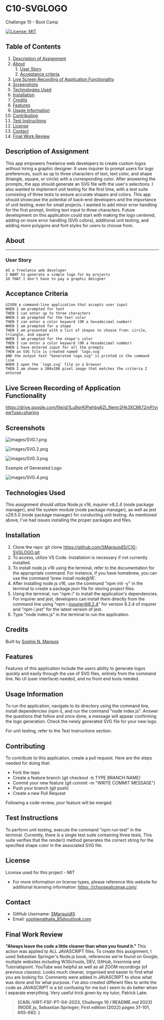# C10-SVGLOGO
Challenge 10 - Boot Camp

[![License: MIT](https://img.shields.io/badge/License-MIT-yellow.svg)](https://opensource.org/licenses/MIT)

## Table of Contents

  1. [Description of Assignment](#description-of-assignment)
  2. [About](#about)
      1. [User Story](#user-story)
      2. [Acceptance criteria](#acceptance-criteria)
  3. [Live Screen Recording of Application Functionality](#live-screen-recording-of-application-functionality)
  4. [Screenshots](#screenshots)
  5. [Technologies Used](#technologies-used)
  6. [Installation](#installation)
  7. [Credits](#credits)
  8. [Features](#features)
  9. [Usage Information](#usage-information)
 10. [Contributing](#contribution-guidelines)
 11. [Test Instructions](#test-instructions)
 12. [License](#license)
 13. [Contact](#Contact)
 14. [Final Work Review](#final-work-review)


## Description of Assignment

This app empowers freelance web developers to create custom logos without hiring a graphic designer. It uses inquirer to prompt users for logo preferences, such as up to three characters of text, text color, and shape (triangle, square, or circle) with a corresponding color. After answering the prompts, the app should generate an SVG file with the user's selections. I also wanted to implement unit testing for the first time, with a test suite consisting of three tests to ensure accurate shapes and colors. This app should showcase the potential of back-end developers and the importance of unit testing, even for small projects. I wanted to add minor error handling for the first prompt, limiting text input to three characters. Future development on this application could start with making the logo centered, adding on more error handling (SVG colors), additional unit testing, and adding more polygons and font styles for users to choose from.   

## About 

---
### User Story

```
AS a freelance web developer
I WANT to generate a simple logo for my projects
SO THAT I don't have to pay a graphic designer
```

## Acceptance Criteria

```
GIVEN a command-line application that accepts user input
WHEN I am prompted for text
THEN I can enter up to three characters
WHEN I am prompted for the text color
THEN I can enter a color keyword (OR a hexadecimal number)
WHEN I am prompted for a shape
THEN I am presented with a list of shapes to choose from: circle, triangle, and square
WHEN I am prompted for the shape's color
THEN I can enter a color keyword (OR a hexadecimal number)
WHEN I have entered input for all the prompts
THEN an SVG file is created named `logo.svg`
AND the output text "Generated logo.svg" is printed in the command line
WHEN I open the `logo.svg` file in a browser
THEN I am shown a 300x200 pixel image that matches the criteria I entered
```

## Live Screen Recording of Application Functionality

https://drive.google.com/file/d/1Lu9qrKlPwhbg6ZI_Nemr2Hk3XCMt72mP/view?usp=sharing

## Screenshots

![images/SVG.1.png](images/SVG.1.png)

![images/SVG.2.png](images/SVG.2.png)

![images/SVG.3.png](images/SVG.3.png)

Example of Generated Logo

![images/SVG.4.png](images/SVG.4.png)

## Technologies Used

This assignment should utilize Node.js v16, inquirer v8.2.4 (node package manager), and file system module (node package manager), as well as jest v29.5.0 (node package manager) for conducting unit testing. As mentioned above, I've had issues installing the proper packages and files.

## Installation

1. Clone the repo:
   git clone https://github.com/SMarquis85/C10-SVGLOGO.git
2. To access, utilize VS Code. Installation is necessary if not currently installed.
3. To install node.js v16 using the terminal, refer to the documentation for the appropriate command. For instance, if you have homebrew, you can use the command 'brew install node@16'.
4. After installing node.js v16, use the command "npm init -y" in the terminal to create a package.json file for storing project files.
5. Using the terminal, run "npm i" to install the application's dependencies. For inquirer and jest, developers can install them directly from the command line using "npm i inquirer@8.2.4" for version 8.2.4 of inquirer and "npm i jest" for the latest version of jest.
6. Type "node index.js" in the terminal to run the application.

## Credits

  Built by [Sophie N. Marquis](https://github.com/SMarquis85) 

## Features

Features of this application include the users ability to generate logos quickly and easily through the use of SVG files, entirely from the command line. No UI (user interface) needed, and no front end tools needed.  

## Usage Information

To run the application, navigate to its directory using the command line, install dependencies (npm i), and run the command "node index.js". Answer the questions that follow and once done, a message will appear confirming the logo generation. Check the newly generated SVG file for your new logo.

For unit testing, refer to the Test Instructions section.

## Contributing

  To contribute to this application, create a pull request.
  Here are the steps needed for doing that:
  - Fork the repo
  - Create a feature branch (git checkout -b TYPE BRANCH NAME)
  - Commit your new feature (git commit -m "WRITE COMMIT MESSAGE")
  - Push your branch (git push)
  - Create a new Pull Request

  Following a code review, your feature will be merged.

## Test Instructions

To perform unit testing, execute the command "npm run test" in the terminal. Currently, there is a single test suite containing three tests. This suite verifies that the render() method generates the correct string for the specified shape color in the associated SVG file.


## License

License used for this project - MIT
  * For more information on license types, please reference this website
  for additional licensing information: [https: //choosealicense.com/](https://choosealicense.com/).


## Contact

  * GitHub Username: [SMarquis85](https://github.com/SMarquis85)
  * Email: sophienathalie_85@outlook.com

## Final Work Review

**"Always leave the code a little cleaner than when you found it."**  This action was applied to ALL JAVASCRIPT files. To create this assignment, I used Sebastian Springer's Node.js book, references we're found on Google, multiple websites including W3Schools, DEV, GitHub, Insomnia and Tutorialspoint. YouTube was helpful as well as all ZOOM recordings (of previous classes). Looks much cleaner, organised and easier to find what you are looking for. Comments were added in JAVASCRIPT to show what was done and for what purpose. I've also created different files to write the code as JAVASCRIPT is a bit confusing for me but I seem to do better when I separate everything. Very useful trick given by my tutor, Patrick Lake.

> **(CARL-VIRT-FSF-PT-04-2023, Challenge 10 / README.md 2023)**
> **(NODE.js, Sebastian Springer; First edition (2022) pages 31-101, 655-682. )**